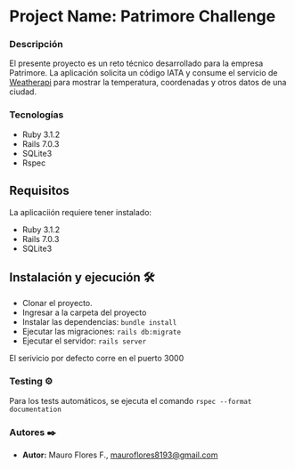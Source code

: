 # Project Name: Patrimore Challenge

### Descripción

El presente proyecto es un reto técnico desarrollado para la empresa Patrimore. La aplicación solicita un código IATA y
consume el servicio de [Weatherapi](https://www.weatherapi.com/) para mostrar la temperatura, coordenadas y otros datos
de una ciudad.

### Tecnologías

* Ruby 3.1.2
* Rails 7.0.3
* SQLite3
* Rspec

## Requisitos

La aplicaciión requiere tener instalado:

- Ruby 3.1.2
- Rails 7.0.3
- SQLite3

## Instalación y ejecución 🛠️

- Clonar el proyecto.
- Ingresar a la carpeta del proyecto
- Instalar las dependencias: `bundle install`
- Ejecutar las migraciones: `rails db:migrate`
- Ejecutar el servidor: `rails server`

El serivicio por defecto corre en el puerto 3000

### Testing ⚙️

Para los tests automáticos, se ejecuta el comando `rspec --format documentation`

### Autores ✒️

* **Autor:** Mauro Flores F., mauroflores8193@gmail.com
